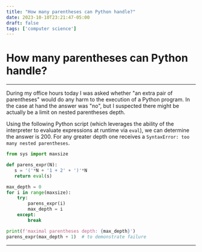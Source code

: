 ```yaml
---
title: "How many parentheses can Python handle?"
date: 2023-10-10T23:21:47-05:00
draft: false
tags: ['computer science']
---
```



# How many parentheses can Python handle?

---
 
During my office hours today I was asked whether "an extra pair of parentheses" would do any harm to the execution of a Python program.
In the case at hand the answer was "no", but I suspected there might be actually be a limit on nested parentheses depth.

Using the following Python script (which leverages the ability of the interpreter to evaluate expressions at runtime via `eval`), we can determine the answer is <span class='themecolor'>200</span>.
For any greater depth one receives a `SyntaxError: too many nested parentheses`.

```python
from sys import maxsize

def parens_expr(N):
   s = '('*N + '1 + 2' + ')'*N 
   return eval(s)

max_depth = 0
for i in range(maxsize):
    try:
        parens_expr(i)
        max_depth = i
    except:
        break

print(f'maximal parentheses depth: {max_depth}')
parens_expr(max_depth + 1)  # to demonstrate failure
```

---


